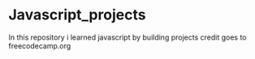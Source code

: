 # Javascript_projects
In this repository i learned javascript by building projects credit goes to freecodecamp.org